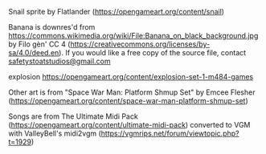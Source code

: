 Snail sprite by Flatlander (https://opengameart.org/content/snail)

Banana is downres'd from https://commons.wikimedia.org/wiki/File:Banana_on_black_background.jpg by Filo gèn' CC 4 (https://creativecommons.org/licenses/by-sa/4.0/deed.en). If you would like a free copy of the source file, contact safetystoatstudios@gmail.com

explosion https://opengameart.org/content/explosion-set-1-m484-games

Other art is from "Space War Man: Platform Shmup Set" by Emcee Flesher (https://opengameart.org/content/space-war-man-platform-shmup-set)

Songs are from The Ultimate Midi Pack (https://opengameart.org/content/ultimate-midi-pack) converted to VGM with ValleyBell's midi2vgm (https://vgmrips.net/forum/viewtopic.php?t=1929)

